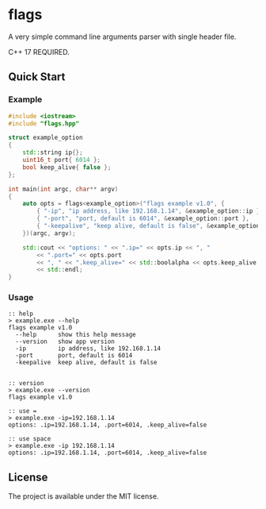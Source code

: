 # flags

A very simple command line arguments parser with single header file. 

C++ 17 REQUIRED.



## Quick Start

### Example

```cpp
#include <iostream>
#include "flags.hpp"

struct example_option
{
    std::string ip{};
    uint16_t port{ 6014 };
    bool keep_alive{ false };
};

int main(int argc, char** argv)
{
    auto opts = flags<example_option>("flags example v1.0", {
        { "-ip", "ip address, like 192.168.1.14", &example_option::ip },
        { "-port", "port, default is 6014", &example_option::port },
        { "-keepalive", "keep alive, default is false", &example_option::keep_alive },
    })(argc, argv);

    std::cout << "options: " << ".ip=" << opts.ip << ", " 
        << ".port=" << opts.port 
        << ", " << ".keep_alive=" << std::boolalpha << opts.keep_alive 
        << std::endl;
}

```

### Usage


```batch
:: help
> example.exe --help
flags example v1.0
  --help      show this help message
  --version   show app version
  -ip         ip address, like 192.168.1.14
  -port       port, default is 6014
  -keepalive  keep alive, default is false 


:: version
> example.exe --version
flags example v1.0

:: use =
> example.exe -ip=192.168.1.14
options: .ip=192.168.1.14, .port=6014, .keep_alive=false

:: use space
> example.exe -ip 192.168.1.14
options: .ip=192.168.1.14, .port=6014, .keep_alive=false 

```


## License
The project is available under the MIT license.
